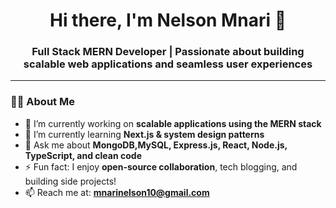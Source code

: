 <h1 align="center">Hi there, I'm Nelson Mnari 👋</h1>
<h3 align="center">Full Stack MERN Developer | Passionate about building scalable web applications and seamless user experiences</h3>

---

### 👨‍💻 About Me

- 🔭 I’m currently working on **scalable applications using the MERN stack**
- 🌱 I’m currently learning **Next.js & system design patterns**
- 💬 Ask me about **MongoDB,MySQL, Express.js, React, Node.js, TypeScript, and clean code**
- ⚡ Fun fact: I enjoy **open-source collaboration**, tech blogging, and building side projects!
- 📫 Reach me at: **mnarinelson10@gmail.com**

<!--
**nelsonmnari/nelsonmnari** is a ✨ _special_ ✨ repository because its `README.md` (this file) appears on your GitHub profile.

Here are some ideas to get you started:

- 🔭 I’m currently working on ...
- 🌱 I’m currently learning ...
- 👯 I’m looking to collaborate on ...
- 🤔 I’m looking for help with ...
- 💬 Ask me about ...
- 📫 How to reach me: ...
- 😄 Pronouns: ...
- ⚡ Fun fact: ...
-->
